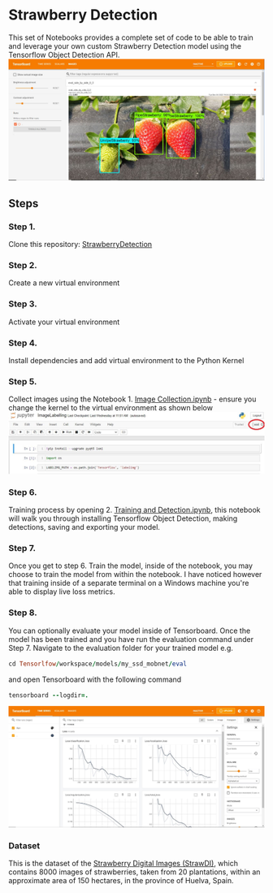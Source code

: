 # Strawberry Detection
This set of Notebooks provides a complete set of code to be able to train and leverage your own custom Strawberry Detection model using the Tensorflow Object Detection API.
![alt text](https://github.com/naruep/StrawberryDetection/blob/main/images/001.JPG?raw=true)
## Steps
### Step 1. 
Clone this repository: [StrawberryDetection](https://github.com/naruep/StrawberryDetection.git)
### Step 2.
Create a new virtual environment
### Step 3.
Activate your virtual environment
### Step 4.
Install dependencies and add virtual environment to the Python Kernel
### Step 5.
Collect images using the Notebook 1. [Image Collection.ipynb](https://github.com/naruep/StrawberryDetection/blob/main/ImageLabelling.ipynb) - ensure you change the kernel to the virtual environment as shown below
![alt text](https://github.com/naruep/StrawberryDetection/blob/main/images/007.JPG?raw=true)
### Step 6.
Training process by opening 2. [Training and Detection.ipynb](https://github.com/naruep/StrawberryDetection/blob/main/StrawberryDetectionVersion1.0.1.ipynb), this notebook will walk you through installing Tensorflow Object Detection, making detections, saving and exporting your model.
### Step 7.
Once you get to step 6. Train the model, inside of the notebook, you may choose to train the model from within the notebook. I have noticed however that training inside of a separate terminal on a Windows machine you're able to display live loss metrics.
### Step 8.
You can optionally evaluate your model inside of Tensorboard. Once the model has been trained and you have run the evaluation command under Step 7. Navigate to the evaluation folder for your trained model e.g.
```ruby
cd Tensorlfow/workspace/models/my_ssd_mobnet/eval
```
and open Tensorboard with the following command
```ruby
tensorboard --logdir=.
```
![alt text](https://github.com/naruep/StrawberryDetection/blob/main/images/002.JPG?raw=true)
### Dataset
This is the dataset of the [Strawberry Digital Images (StrawDI)](https://strawdi.github.io/), which contains 8000 images of strawberries, taken from 20 plantations, within an approximate area of 150 hectares, in the province of Huelva, Spain.
